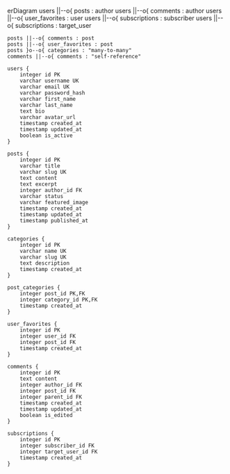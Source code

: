 erDiagram
    users ||--o{ posts : author
    users ||--o{ comments : author
    users ||--o{ user_favorites : user
    users ||--o{ subscriptions : subscriber
    users ||--o{ subscriptions : target_user

    posts ||--o{ comments : post
    posts ||--o{ user_favorites : post
    posts }o--o{ categories : "many-to-many"
    comments ||--o{ comments : "self-reference"

    users {
        integer id PK
        varchar username UK
        varchar email UK
        varchar password_hash
        varchar first_name
        varchar last_name
        text bio
        varchar avatar_url
        timestamp created_at
        timestamp updated_at
        boolean is_active
    }

    posts {
        integer id PK
        varchar title
        varchar slug UK
        text content
        text excerpt
        integer author_id FK
        varchar status
        varchar featured_image
        timestamp created_at
        timestamp updated_at
        timestamp published_at
    }

    categories {
        integer id PK
        varchar name UK
        varchar slug UK
        text description
        timestamp created_at
    }

    post_categories {
        integer post_id PK,FK
        integer category_id PK,FK
        timestamp created_at
    }

    user_favorites {
        integer id PK
        integer user_id FK
        integer post_id FK
        timestamp created_at
    }

    comments {
        integer id PK
        text content
        integer author_id FK
        integer post_id FK
        integer parent_id FK
        timestamp created_at
        timestamp updated_at
        boolean is_edited
    }

    subscriptions {
        integer id PK
        integer subscriber_id FK
        integer target_user_id FK
        timestamp created_at
    }
